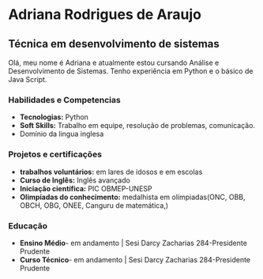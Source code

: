 # Adriana Rodrigues de Araujo
## Técnica em desenvolvimento de sistemas

Olá, meu nome é Adriana e atualmente estou cursando Análise e Desenvolvimento de Sistemas. Tenho experiência em Python e o básico de Java Script.



### Habilidades e Competencias
* **Tecnologias:** Python
* **Soft Skills:** Trabalho em equipe, resolução de problemas, comunicação.
* Domínio da lingua inglesa

### Projetos e certificações
* **trabalhos voluntários:**  em lares de idosos e em escolas
* **Curso de Inglês:**  Inglês avançado
* **Iniciação científica:**  PIC OBMEP-UNESP
* **Olimpíadas do conhecimento:** medalhista em olímpiadas(ONC, OBB, OBCH, OBG, ONEE, Canguru de matemática,)


### Educação
* **Ensino Médio**- em andamento | Sesi Darcy Zacharias 284-Presidente Prudente
* **Curso Técnico**- em andamento | Sesi Darcy Zacharias 284-Presidente Prudente
